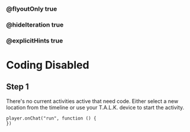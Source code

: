 ### @flyoutOnly true
### @hideIteration true
### @explicitHints true

# Coding Disabled

## Step 1
There's no current activities active that need code. Either select a new location from the timeline or use your T.A.L.K. device to start the activity.

```template
player.onChat("run", function () {
})
```